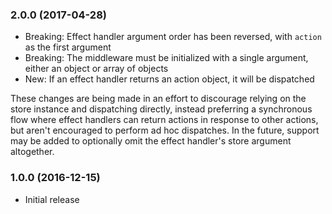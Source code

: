 ### 2.0.0 (2017-04-28)

- Breaking: Effect handler argument order has been reversed, with `action` as the first argument
- Breaking: The middleware must be initialized with a single argument, either an object or array of objects
- New: If an effect handler returns an action object, it will be dispatched

These changes are being made in an effort to discourage relying on the store instance and dispatching directly, instead preferring a synchronous flow where effect handlers can return actions in response to other actions, but aren't encouraged to perform ad hoc dispatches. In the future, support may be added to optionally omit the effect handler's store argument altogether.

### 1.0.0 (2016-12-15)

- Initial release
